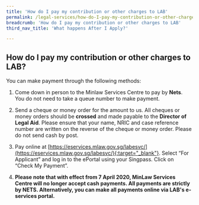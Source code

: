 ```yaml
---
title: 'How do I pay my contribution or other charges to LAB'
permalink: /legal-services/how-do-I-pay-my-contribution-or-other-charges-to-LAB/
breadcrumb: 'How do I pay my contribution or other charges to LAB'
third_nav_title: 'What happens After I Apply?'

---
```



## How do I pay my contribution or other charges to LAB?

You can make payment through the following methods:

1. Come down in person to the Minlaw Services Centre to pay by **Nets**. You do not need to take a queue number to make payment.

2. Send a cheque or money order for the amount to us. All cheques or money orders should be **crossed** and made payable to the **Director of Legal Aid**. Please ensure that your name, NRIC and case reference number are written on the reverse of the cheque or money order.  Please do not send cash by post.

3. Pay online at [https://eservices.mlaw.gov.sg/labesvc/](https://eservices.mlaw.gov.sg/labesvc/){:target="_blank"}. Select “For Applicant” and log in to the ePortal using your Singpass. Click on “Check My Payment”.

4. **Please note that with effect from 7 April 2020, MinLaw Services Centre will no longer accept cash payments. All payments are strictly by NETS. Alternatively, you can make all payments online via LAB's e-services portal.**
